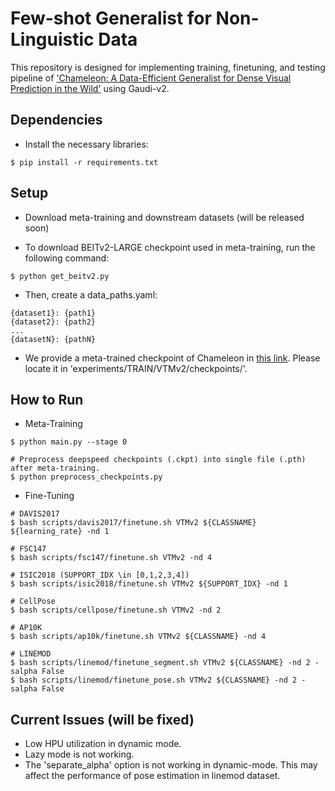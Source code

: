 # Few-shot Generalist for Non-Linguistic Data
This repository is designed for implementing training, finetuning, and testing pipeline of ['Chameleon: A Data-Efficient Generalist for Dense Visual Prediction in the Wild'](https://arxiv.org/pdf/2404.18459) using Gaudi-v2.

## Dependencies
- Install the necessary libraries:
```
$ pip install -r requirements.txt
```

## Setup
- Download meta-training and downstream datasets (will be released soon)

- To download BEITv2-LARGE checkpoint used in meta-training, run the following command:
```
$ python get_beitv2.py
``` 

- Then, create a data_paths.yaml:
```
{dataset1}: {path1}
{dataset2}: {path2}
...
{datasetN}: {pathN}
```

- We provide a meta-trained checkpoint of Chameleon in [this link](https://www.dropbox.com/scl/fi/2ta5kez62nw4lgb8bhvf0/step-400000.pth?rlkey=xilbtrawhua95bb5abywthrrz&st=a6m13x94&dl=0). Please locate it in 'experiments/TRAIN/VTMv2/checkpoints/'. 

## How to Run 
- Meta-Training
```
$ python main.py --stage 0

# Preprocess deepspeed checkpoints (.ckpt) into single file (.pth) after meta-training.  
$ python preprocess_checkpoints.py
```

- Fine-Tuning
```
# DAVIS2017 
$ bash scripts/davis2017/finetune.sh VTMv2 ${CLASSNAME} ${learning_rate} -nd 1 

# FSC147 
$ bash scripts/fsc147/finetune.sh VTMv2 -nd 4

# ISIC2018 (SUPPORT_IDX \in [0,1,2,3,4])
$ bash scripts/isic2018/finetune.sh VTMv2 ${SUPPORT_IDX} -nd 1

# CellPose
$ bash scripts/cellpose/finetune.sh VTMv2 -nd 2

# AP10K
$ bash scripts/ap10k/finetune.sh VTMv2 ${CLASSNAME} -nd 4

# LINEMOD
$ bash scripts/linemod/finetune_segment.sh VTMv2 ${CLASSNAME} -nd 2 -salpha False
$ bash scripts/linemod/finetune_pose.sh VTMv2 ${CLASSNAME} -nd 2 -salpha False
```

## Current Issues (will be fixed)
- Low HPU utilization in dynamic mode.
- Lazy mode is not working.
- The 'separate_alpha' option is not working in dynamic-mode. This may affect the performance of pose estimation in linemod dataset.
